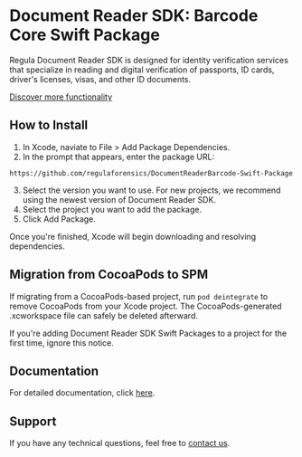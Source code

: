 # Document Reader SDK: Barcode Core Swift Package

Regula Document Reader SDK is designed for identity verification services that specialize in reading and digital verification of passports, ID cards, driver's licenses, visas, and other ID documents.

[Discover more functionality](https://regulaforensics.com/products/document-reader-sdk/)

## How to Install

1. In Xcode, naviate to File > Add Package Dependencies.
2. In the prompt that appears, enter the package URL:

```
https://github.com/regulaforensics/DocumentReaderBarcode-Swift-Package
```
   
3. Select the version you want to use. For new projects, we recommend using the newest version of Document Reader SDK.
4. Select the project you want to add the package.
5. Click Add Package.

Once you're finished, Xcode will begin downloading and resolving dependencies.

## Migration from CocoaPods to SPM

If migrating from a CocoaPods-based project, run `pod deintegrate` to remove CocoaPods from your Xcode project. The CocoaPods-generated .xcworkspace file can safely be deleted afterward. 

If you're adding Document Reader SDK Swift Packages to a project for the first time, ignore this notice.

## Documentation

For detailed documentation, click [here](https://docs.regulaforensics.com/).

## Support

If you have any technical questions, feel free to [contact us](https://support.regulaforensics.com/hc/requests/new).

